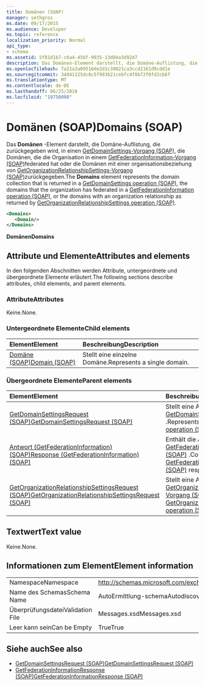 ```yaml
---
title: Domänen (SOAP)
manager: sethgros
ms.date: 09/17/2015
ms.audience: Developer
ms.topic: reference
localization_priority: Normal
api_type:
- schema
ms.assetid: 5f81d1b7-c6a4-456f-9935-13d04a3d92d7
description: Das Domänen-Element darstellt, die Domäne-Auflistung, die zurückgegeben wird, in einen GetDomainSettings-Vorgang (SOAP), die Domänen, die die Organisation in einem Vorgang GetFederationInformation (SOAP) federated hat oder die Domänen mit einer organisationsbeziehung als von GetOrganizationRelationshipSettings-Vorgang (SOAP) zurückgegeben.
ms.openlocfilehash: 7a21a3a09516de2d1c38021ca3ccd2161d9cdd1e
ms.sourcegitcommit: 34041125dc8c5f993b21cebfc4f8b72f0fd2cb6f
ms.translationtype: MT
ms.contentlocale: de-DE
ms.lasthandoff: 06/25/2018
ms.locfileid: "19758098"
---
```

# <a name="domains-soap"></a><span data-ttu-id="ad9f6-103">Domänen (SOAP)</span><span class="sxs-lookup"><span data-stu-id="ad9f6-103">Domains (SOAP)</span></span>

<span data-ttu-id="ad9f6-104">Das **Domänen** -Element darstellt, die Domäne-Auflistung, die zurückgegeben wird, in einen [GetDomainSettings-Vorgang (SOAP)](getdomainsettings-operation-soap.md), die Domänen, die die Organisation in einem [GetFederationInformation-Vorgang (SOAP)](getfederationinformation-operation-soap.md)federated hat oder die Domänen mit einer organisationsbeziehung von [GetOrganizationRelationshipSettings-Vorgang (SOAP)](getorganizationrelationshipsettings-operation-soap.md)zurückgegeben.</span><span class="sxs-lookup"><span data-stu-id="ad9f6-104">The **Domains** element represents the domain collection that is returned in a [GetDomainSettings operation (SOAP)](getdomainsettings-operation-soap.md), the domains that the organization has federated in a [GetFederationInformation operation (SOAP)](getfederationinformation-operation-soap.md), or the domains with an organization relationship as returned by [GetOrganizationRelationshipSettings operation (SOAP)](getorganizationrelationshipsettings-operation-soap.md).</span></span>
  
```XML
<Domains>
   <Domain/>
</Domains>
```

 <span data-ttu-id="ad9f6-105">**Domänen**</span><span class="sxs-lookup"><span data-stu-id="ad9f6-105">**Domains**</span></span>
## <a name="attributes-and-elements"></a><span data-ttu-id="ad9f6-106">Attribute und Elemente</span><span class="sxs-lookup"><span data-stu-id="ad9f6-106">Attributes and elements</span></span>

<span data-ttu-id="ad9f6-107">In den folgenden Abschnitten werden Attribute, untergeordnete und übergeordnete Elemente erläutert.</span><span class="sxs-lookup"><span data-stu-id="ad9f6-107">The following sections describe attributes, child elements, and parent elements.</span></span>
  
### <a name="attributes"></a><span data-ttu-id="ad9f6-108">Attribute</span><span class="sxs-lookup"><span data-stu-id="ad9f6-108">Attributes</span></span>

<span data-ttu-id="ad9f6-109">Keine.</span><span class="sxs-lookup"><span data-stu-id="ad9f6-109">None.</span></span>
  
### <a name="child-elements"></a><span data-ttu-id="ad9f6-110">Untergeordnete Elemente</span><span class="sxs-lookup"><span data-stu-id="ad9f6-110">Child elements</span></span>

|<span data-ttu-id="ad9f6-111">**Element**</span><span class="sxs-lookup"><span data-stu-id="ad9f6-111">**Element**</span></span>|<span data-ttu-id="ad9f6-112">**Beschreibung**</span><span class="sxs-lookup"><span data-stu-id="ad9f6-112">**Description**</span></span>|
|:-----|:-----|
|[<span data-ttu-id="ad9f6-113">Domäne (SOAP)</span><span class="sxs-lookup"><span data-stu-id="ad9f6-113">Domain (SOAP)</span></span>](domain-soap.md) <br/> |<span data-ttu-id="ad9f6-114">Stellt eine einzelne Domäne.</span><span class="sxs-lookup"><span data-stu-id="ad9f6-114">Represents a single domain.</span></span>  <br/> |
   
### <a name="parent-elements"></a><span data-ttu-id="ad9f6-115">Übergeordnete Elemente</span><span class="sxs-lookup"><span data-stu-id="ad9f6-115">Parent elements</span></span>

|<span data-ttu-id="ad9f6-116">**Element**</span><span class="sxs-lookup"><span data-stu-id="ad9f6-116">**Element**</span></span>|<span data-ttu-id="ad9f6-117">**Beschreibung**</span><span class="sxs-lookup"><span data-stu-id="ad9f6-117">**Description**</span></span>|
|:-----|:-----|
|[<span data-ttu-id="ad9f6-118">GetDomainSettingsRequest (SOAP)</span><span class="sxs-lookup"><span data-stu-id="ad9f6-118">GetDomainSettingsRequest (SOAP)</span></span>](getdomainsettingsrequest-soap.md) <br/> |<span data-ttu-id="ad9f6-119">Stellt eine Anforderung [GetDomainSettings-Vorgang (SOAP)](getdomainsettings-operation-soap.md) .</span><span class="sxs-lookup"><span data-stu-id="ad9f6-119">Represents a [GetDomainSettings operation (SOAP)](getdomainsettings-operation-soap.md) request.</span></span>  <br/> |
|[<span data-ttu-id="ad9f6-120">Antwort (GetFederationInformation) (SOAP)</span><span class="sxs-lookup"><span data-stu-id="ad9f6-120">Response (GetFederationInformation) (SOAP)</span></span>](response-getfederationinformationsoap.md) <br/> |<span data-ttu-id="ad9f6-121">Enthält die Antwort-Informationen [GetFederationInformation-Vorgang (SOAP)](getfederationinformation-operation-soap.md) .</span><span class="sxs-lookup"><span data-stu-id="ad9f6-121">Contains the [GetFederationInformation operation (SOAP)](getfederationinformation-operation-soap.md) response information.</span></span>  <br/> |
|[<span data-ttu-id="ad9f6-122">GetOrganizationRelationshipSettingsRequest (SOAP)</span><span class="sxs-lookup"><span data-stu-id="ad9f6-122">GetOrganizationRelationshipSettingsRequest (SOAP)</span></span>](getorganizationrelationshipsettingsrequest-soap.md) <br/> |<span data-ttu-id="ad9f6-123">Stellt eine Anforderung [GetOrganizationRelationshipSettings-Vorgang (SOAP)](getorganizationrelationshipsettings-operation-soap.md) .</span><span class="sxs-lookup"><span data-stu-id="ad9f6-123">Represents a [GetOrganizationRelationshipSettings operation (SOAP)](getorganizationrelationshipsettings-operation-soap.md) request.</span></span>  <br/> |
   
## <a name="text-value"></a><span data-ttu-id="ad9f6-124">Textwert</span><span class="sxs-lookup"><span data-stu-id="ad9f6-124">Text value</span></span>

<span data-ttu-id="ad9f6-125">Keine.</span><span class="sxs-lookup"><span data-stu-id="ad9f6-125">None.</span></span>
  
## <a name="element-information"></a><span data-ttu-id="ad9f6-126">Informationen zum Element</span><span class="sxs-lookup"><span data-stu-id="ad9f6-126">Element information</span></span>

|||
|:-----|:-----|
|<span data-ttu-id="ad9f6-127">Namespace</span><span class="sxs-lookup"><span data-stu-id="ad9f6-127">Namespace</span></span>  <br/> |http://schemas.microsoft.com/exchange/2010/Autodiscover  <br/> |
|<span data-ttu-id="ad9f6-128">Name des Schemas</span><span class="sxs-lookup"><span data-stu-id="ad9f6-128">Schema Name</span></span>  <br/> |<span data-ttu-id="ad9f6-129">AutoErmittlung-schema</span><span class="sxs-lookup"><span data-stu-id="ad9f6-129">Autodiscover schema</span></span>  <br/> |
|<span data-ttu-id="ad9f6-130">Überprüfungsdatei</span><span class="sxs-lookup"><span data-stu-id="ad9f6-130">Validation File</span></span>  <br/> |<span data-ttu-id="ad9f6-131">Messages.xsd</span><span class="sxs-lookup"><span data-stu-id="ad9f6-131">Messages.xsd</span></span>  <br/> |
|<span data-ttu-id="ad9f6-132">Leer kann sein</span><span class="sxs-lookup"><span data-stu-id="ad9f6-132">Can be Empty</span></span>  <br/> |<span data-ttu-id="ad9f6-133">True</span><span class="sxs-lookup"><span data-stu-id="ad9f6-133">True</span></span>  <br/> |
   
## <a name="see-also"></a><span data-ttu-id="ad9f6-134">Siehe auch</span><span class="sxs-lookup"><span data-stu-id="ad9f6-134">See also</span></span>

- [<span data-ttu-id="ad9f6-135">GetDomainSettingsRequest (SOAP)</span><span class="sxs-lookup"><span data-stu-id="ad9f6-135">GetDomainSettingsRequest (SOAP)</span></span>](getdomainsettingsrequest-soap.md)  
- [<span data-ttu-id="ad9f6-136">GetFederationInformationResponse (SOAP)</span><span class="sxs-lookup"><span data-stu-id="ad9f6-136">GetFederationInformationResponse (SOAP)</span></span>](getfederationinformationresponse-soap.md)

